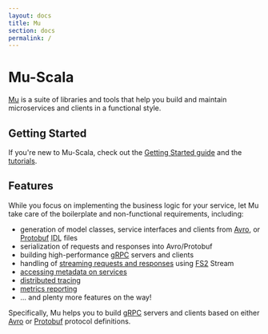 ```yaml
---
layout: docs
title: Mu
section: docs
permalink: /
---
```


# Mu-Scala

[Mu] is a suite of libraries and tools that help you build and maintain
microservices and clients in a functional style.

## Getting Started

If you're new to Mu-Scala, check out the [Getting Started
guide](getting-started) and the [tutorials](tutorials).

## Features

While you focus on implementing the business logic for your service, let Mu take
care of the boilerplate and non-functional requirements, including:

* generation of model classes, service interfaces and clients from [Avro],
  or [Protobuf] <abbr title="Interface definition language">IDL</abbr>
  files
* serialization of requests and responses into Avro/Protobuf
* building high-performance [gRPC] servers and clients
* handling of [streaming requests and responses](guides/grpc-streaming) using [FS2] Stream
* [accessing metadata on services](guides/accessing-metadata)
* [distributed tracing](guides/distributed-tracing)
* [metrics reporting](guides/metrics-reporting)
* ... and plenty more features on the way!

Specifically, Mu helps you to build [gRPC] servers and clients based on either
[Avro] or [Protobuf] protocol definitions.

[Avro]: https://avro.apache.org/
[FS2]: https://github.com/typelevel/fs2
[gRPC]: https://grpc.io/
[Mu]: https://github.com/higherkindness/mu-scala
[Protobuf]: https://developers.google.com/protocol-buffers
